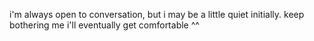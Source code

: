 i'm always open to conversation, but i may be a little quiet initially. keep bothering me i'll eventually get comfortable ^^
